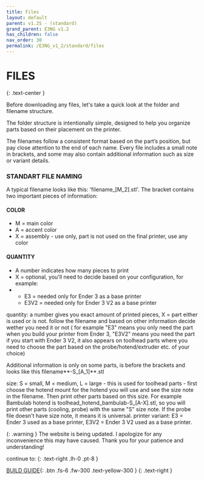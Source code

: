 ```yaml
---
title: Files
layout: default
parent: v1.2S - (standard)
grand_parent: E3NG v1.2
has_children: false
nav_order: 30
permalink: /E3NG_v1_2/standard/files
---
```

# FILES
{: .text-center }

Before downloading any files, let's take a quick look at the folder and filename structure.

The folder structure is intentionally simple, designed to help you organize parts based on their placement on the printer.

The filenames follow a consistent format based on the part’s position, but pay close attention to the end of each name. Every file includes a small note in brackets, and some may also contain additional information such as size or variant details.

### STANDART FILE NAMING
A typical filename looks like this: 'filename_[M_2].stl'. The bracket contains two important pieces of information:

#### COLOR
 - M = main color
 - A = accent color
 - X = assembly - use only, part is not used on the final printer, use any color

#### QUANTITY
 - A number indicates how many pieces to print
 - X = optional, you'll need to decide based on your configuration, for example:
 - - E3 = needed only for Ender 3 as a base printer
   - E3V2 = needed only for Ender 3 V2 as a base printer

quantity: a number gives you exact amount of printed pieces, X = part either is used or is not. follow the filename and based on other information decide wether you need it or not ( for example "E3" means you only need the part when you build your printer from Ender 3, "E3V2" means you need the part if you start with Ender 3 V2, it also appears on toolhead parts where you need to choose the part based on the probe/hotend/extruder etc. of your choice)

Additional information is only on some parts, is before the brackets and looks like this filename**-S_[A_1]**.stl

size: S = small, M = medium, L = large - this is used for toolhead parts - first choose the hotend mount for the hotend you will use and see the size note in the filename. Then print other parts based on this size. For example Bambulab hotend is toolhead_hotend_bambulab-S_[A-X].stl, so you will print other parts (cooling, probe) with the same "S" size note. If the probe file doesn't have size note, it means it is universal.
printer variant: E3 = Ender 3 used as a base printer, E3V2 = Ender 3 V2 used as a base printer.

{: .warning }
The website is being updated. I apologize for any inconvenience this may have caused. Thank you for your patience and understanding!

continue to:
{: .text-right .lh-0 .pt-8 }

[BUILD GUIDE]{: .btn .fs-6 .fw-300 .text-yellow-300 }
{: .text-right }

[BUILD GUIDE]: https://rh3d.xyz/E3NG_v1_2/standard/build_guide
